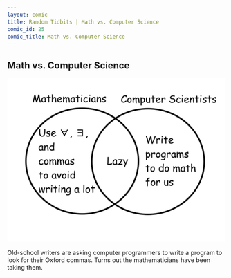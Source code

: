 ```yaml
---
layout: comic
title: Random Tidbits | Math vs. Computer Science
comic_id: 25
comic_title: Math vs. Computer Science
---
```


## Math vs. Computer Science

<img id="img25" src="/assets/images/25.png">

Old-school writers are asking computer programmers to write a program to look for their Oxford commas. Turns out the mathematicians have been taking them.
